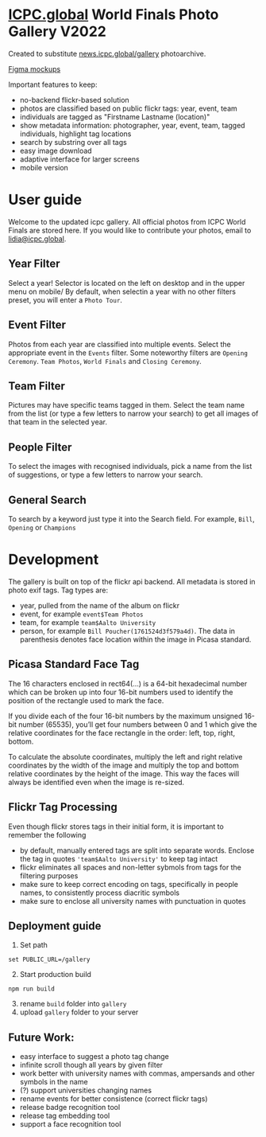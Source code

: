 # [ICPC.global](https://icpc.global) World Finals Photo Gallery V2022

Created to substitute [news.icpc.global/gallery](https://news.icpc.global/gallery) photoarchive.

[Figma mockups](https://www.figma.com/file/MvNh0jm8dj0LXOh9vsVUbK/ICPC-Live?node-id=0%3A1)

Important features to keep:
* no-backend flickr-based solution
* photos are classified based on public flickr tags: year, event, team
* individuals are tagged as "Firstname Lastname (location)"
* show metadata information: photographer, year, event, team, tagged individuals, highlight tag locations
* search by substring over all tags
* easy image download
* adaptive interface for larger screens
* mobile version

# User guide

Welcome to the updated icpc gallery. All official photos from ICPC World Finals are stored here. If you would like to contribute your photos, email to lidia@icpc.global.

## Year Filter

Select a year! Selector is located on the left on desktop and in the upper menu on mobile/ By default, when selectin a year with no other filters preset, you will enter a `Photo Tour`.

## Event Filter

Photos from each year are classified into multiple events. Select the appropriate event in the `Events` filter. Some noteworthy filters are `Opening Ceremony`. `Team Photos`, `World Finals` and `Closing Ceremony`.

## Team Filter

Pictures may have specific teams tagged in them. Select the team name from the list (or type a few letters to narrow your search) to get all images of that team in the selected year.

## People Filter

To select the images with recognised individuals, pick a name from the list of suggestions, or type a few letters to narrow your search.

## General Search

To search by a keyword just type it into the Search field. For example, `Bill`, `Opening` or `Champions`

# Development

The gallery is built on top of the flickr api backend. All metadata is stored in photo exif tags. Tag types are:
* year, pulled from the name of the album on flickr
* event, for example `event$Team Photos`
* team, for example `team$Aalto University`
* person, for example `Bill Poucher(1761524d3f579a4d)`. The data in parenthesis denotes face location within the image in Picasa standard.

## Picasa Standard Face Tag
The 16 characters enclosed in rect64(…) is a 64-bit hexadecimal number which can be broken up into four 16-bit numbers used to identify the position of the rectangle used to mark the face. 

If you divide each of the four 16-bit numbers by the maximum unsigned 16-bit number (65535), you’ll get four numbers between 0 and 1 which give the relative coordinates for the face rectangle in the order: left, top, right, bottom.  

To calculate the absolute coordinates, multiply the left and right relative coordinates by the width of the image and multiply the top and bottom relative coordinates by the height of the image.  This way the faces will always be identified even when the image is re-sized.  

## Flickr Tag Processing

Even though flickr stores tags in their initial form, it is important to remember the following
* by default, manually entered tags are split into separate words. Enclose the tag in quotes `'team$Aalto University'` to keep tag intact
* flickr eliminates all spaces and non-letter sybmols from tags for the filtering purposes
* make sure to keep correct encoding on tags, specifically in people names, to consistently process diacritic symbols
* make sure to enclose all university names with punctuation in quotes

## Deployment guide

1. Set path

```
set PUBLIC_URL=/gallery
```

2. Start production build

```
npm run build
```

3. rename `build` folder into `gallery`
4. upload `gallery` folder to your server

## Future Work:

* easy interface to suggest a photo tag change
* infinite scroll though all years by given filter
* work better with university names with commas, ampersands and other symbols in the name
* (?) support universities changing names
* rename events for better consistence (correct flickr tags)
* release badge recognition tool
* release tag embedding tool
* support a face recognition tool


